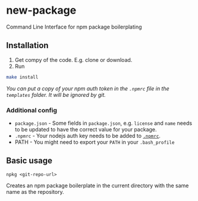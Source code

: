 # new-package
Command Line Interface for npm package boilerplating

## Installation
1. Get compy of the code. E.g. clone or download.
2. Run
```bash
make install
```

*You can put a copy of your npm auth token in the `.npmrc` file in the `templates` folder. It will be ignored by git.*

### Additional config
* `package.json` - Some fields in `package.json`, e.g. `license` and `name` needs to be updated to have the correct value for your package. 
* `.npmrc` - Your nodejs auth key needs to be added to [`.npmrc`](https://docs.npmjs.com/files/npmrc).
* PATH - You might need to export your `PATH` in your `.bash_profile`

## Basic usage
```
npkg <git-repo-url>
```
Creates an npm package boilerplate in the current directory with the same name as the repository.
